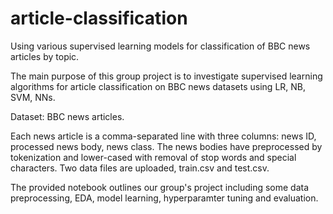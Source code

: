 # article-classification
Using various supervised learning models for classification of BBC news articles by topic.

The main purpose of this group project is to investigate supervised learning algorithms for article classification on BBC news datasets using LR, NB, SVM, NNs.

Dataset: BBC news articles.

Each news article is a comma-separated line with three columns: news ID, processed news body, news class. The news bodies have preprocessed by tokenization and lower-cased with removal of stop words and special characters. Two data files are uploaded, train.csv and test.csv.

The provided notebook outlines our group's project including some data preprocessing, EDA, model learning, hyperparamter tuning and evaluation.
